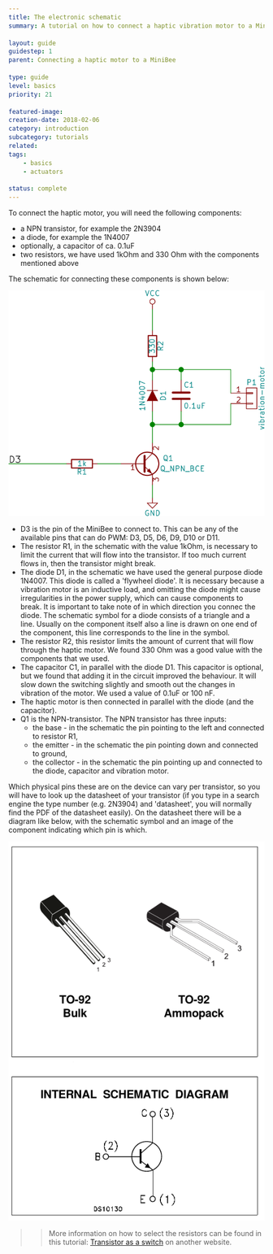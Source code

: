 ```yaml
---
title: The electronic schematic
summary: A tutorial on how to connect a haptic vibration motor to a MiniBee and control it from your software.

layout: guide
guidestep: 1
parent: Connecting a haptic motor to a MiniBee

type: guide
level: basics
priority: 21

featured-image:
creation-date: 2018-02-06
category: introduction
subcategory: tutorials
related:    
tags:
    - basics
    - actuators

status: complete
---
```


To connect the haptic motor, you will need the following components:

- a NPN transistor, for example the 2N3904
- a diode, for example the 1N4007
- optionally, a capacitor of ca. 0.1uF
- two resistors, we have used 1kOhm and 330 Ohm with the components mentioned above

The schematic for connecting these components is shown below:

![](/img/haptic/haptic_schematic.png)


- D3 is the pin of the MiniBee to connect to. This can be any of the available pins that can do PWM: D3, D5, D6, D9, D10 or D11.
- The resistor R1, in the schematic with the value 1kOhm, is necessary to limit the current that will flow into the transistor. If too much current flows in, then the transistor might break.
- The diode D1, in the schematic we have used the general purpose diode 1N4007. This diode is called a 'flywheel diode'. It is necessary because a vibration motor is an inductive load, and omitting the diode might cause irregularities in the power supply, which can cause components to break. It is important to take note of in which direction you connec the diode. The schematic symbol for a diode consists of a triangle and a line. Usually on the component itself also a line is drawn on one end of the component, this line corresponds to the line in the symbol.
- The resistor R2, this resistor limits the amount of current that will flow through the haptic motor. We found 330 Ohm was a good value with the components that we used.
- The capacitor C1, in parallel with the diode D1. This capacitor is optional, but we found that adding it in the circuit improved the behaviour. It will slow down the switching slightly and smooth out the changes in vibration of the motor. We used a value of 0.1uF or 100 nF.
- The haptic motor is then connected in parallel with the diode (and the capacitor).
- Q1 is the NPN-transistor. The NPN transistor has three inputs:
    - the base - in the schematic the pin pointing to the left and connected to resistor R1,
    - the emitter - in the schematic the pin pointing down and connected to ground,
    - the collector - in the schematic the pin pointing up and connected to the diode, capacitor and vibration motor.

Which physical pins these are on the device can vary per transistor, so you will have to look up the datasheet of your transistor (if you type in a search engine the type number (e.g. 2N3904) and 'datasheet', you will normally find the PDF of the datasheet easily). On the datasheet there will be a diagram like below, with the schematic symbol and an image of the component indicating which pin is which.

![](/img/haptic/2N3904_pinout.png)

>>More information on how to select the resistors can be found in this tutorial: [Transistor as a switch](https://www.electronics-tutorials.ws/transistor/tran_4.html) on another website.

